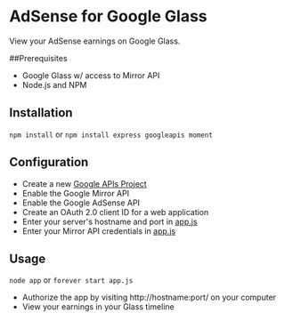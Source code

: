 # AdSense for Google Glass

View your AdSense earnings on Google Glass.

##Prerequisites

* Google Glass w/ access to Mirror API
* Node.js and NPM

## Installation

`npm install` or `npm install express googleapis moment`

## Configuration

* Create a new [Google APIs Project](https://code.google.com/apis/console)
* Enable the Google Mirror API
* Enable the Google AdSense API
* Create an OAuth 2.0 client ID for a web application
* Enter your server's hostname and port in [app.js](https://github.com/chadsmith/glass-adsense/blob/master/app.js#L7-L10)
* Enter your Mirror API credentials in [app.js](https://github.com/chadsmith/glass-adsense/blob/master/app.js#L11-L14)

## Usage

`node app` or `forever start app.js`

* Authorize the app by visiting http://hostname:port/ on your computer
* View your earnings in your Glass timeline